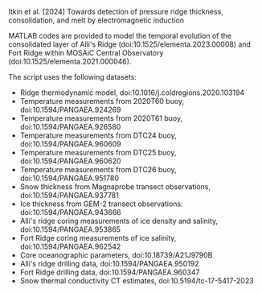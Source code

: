 Itkin et al. [2024] Towards detection of pressure ridge thickness, consolidation, and melt by electromagnetic induction

MATLAB codes are provided to model the temporal evolution of the consolidated layer of Alli's Ridge (doi:10.1525/elementa.2023.00008) and Fort Ridge within MOSAiC Central Observatory (doi:10.1525/elementa.2021.000046).

The script uses the following datasets:
- Ridge thermodynamic model, doi:10.1016/j.coldregions.2020.103194
- Temperature measurements from 2020T60 buoy, doi:10.1594/PANGAEA.924269
- Temperature measurements from 2020T61 buoy, doi:10.1594/PANGAEA.926580
- Temperature measurements from DTC24 buoy, doi:10.1594/PANGAEA.960609
- Temperature measurements from DTC25 buoy, doi:10.1594/PANGAEA.960620
- Temperature measurements from DTC26 buoy, doi:10.1594/PANGAEA.951780
- Snow thickness from Magnaprobe transect observations, doi:10.1594/PANGAEA.937781
- Ice thickness from GEM-2 transect observations: doi:10.1594/PANGAEA.943666
- Alli's ridge coring measurements of ice density and salinity, doi:10.1594/PANGAEA.953865
- Fort Ridge coring measurements of ice salinity, doi:10.1594/PANGAEA.962542
- Core oceanographic parameters, doi:10.18739/A21J9790B
- Alli's ridge drilling data, doi:10.1594/PANGAEA.950192
- Fort Ridge drilling data, doi:10.1594/PANGAEA.960347
- Snow thermal conductivity CT estimates, doi:10.5194/tc-17-5417-2023
